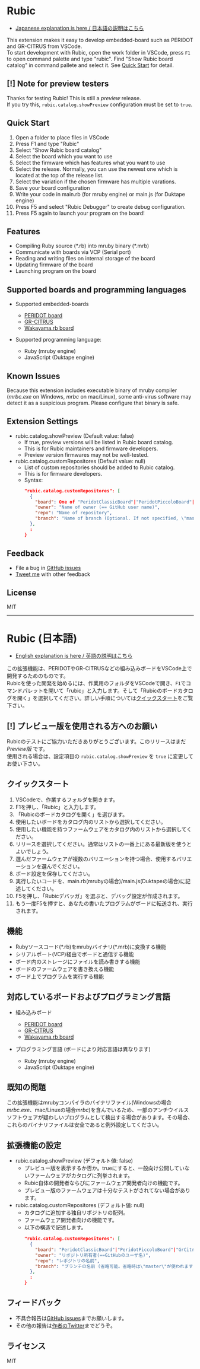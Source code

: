 # Rubic

* [Japanese explanation is here / 日本語の説明はこちら](#rubic-%E6%97%A5%E6%9C%AC%E8%AA%9E)

This extension makes it easy to develop embedded-board such as PERIDOT and GR-CITRUS from VSCode.<br>
To start development with Rubic, open the work folder in VSCode, press `F1` to open command palette and type "rubic". Find "Show Rubic board catalog" in command pallete and select it. See [Quick Start](#quick-start) for detail.

## [!] Note for preview testers

Thanks for testing Rubic!
This is still a *preview* release. <br>
If you try this, `rubic.catalog.showPreview` configuration must be set to `true`.

## Quick Start

1. Open a folder to place files in VSCode
1. Press F1 and type "Rubic"
1. Select "Show Rubic board catalog"
1. Select the board which you want to use
1. Select the firmware which has features what you want to use
1. Select the release. Normally, you can use the newest one which is located at the top of the release list.
1. Select the variation if the chosen firmware has multiple varations.
1. Save your board configuration
1. Write your code in main.rb (for mruby engine) or main.js (for Duktape engine)
1. Press F5 and select "Rubic Debugger" to create debug configuration.
1. Press F5 again to launch your program on the board!

## Features

* Compiling Ruby source (\*.rb) into mruby binary (\*.mrb)
* Communicate with boards via VCP (Serial port)
* Reading and writing files on internal storage of the board
* Updating firmware of the board
* Launching program on the board

## Supported boards and programming languages

* Supported embedded-boards
  * [PERIDOT board](http://osafune.github.io/peridot.html)
  * [GR-CITRUS](http://gadget.renesas.com/en/product/citrus.html)
  * [Wakayama.rb board](https://github.com/wakayamarb/wrbb-v2lib-firm)

* Supported programming language:
  * Ruby (mruby engine)
  * JavaScript (Duktape engine)

## Known Issues

Because this extension includes executable binary of mruby compiler (*mrbc.exe* on Windows, *mrbc* on mac/Linux), some anti-virus software may detect it as a suspicious program. Please configure that binary is safe.

## Extension Settings

* rubic.catalog.showPreview (Default value: false)
  * If true, preview versions will be listed in Rubic board catalog.
  * This is for Rubic maintainers and firmware developers.
  * Preview version firmwares may not be well-tested.
* rubic.catalog.customRepositores (Default value: null)
  * List of custom repositories should be added to Rubic catalog.
  * This is for firmware developers.
  * Syntax:
    ```json
    "rubic.catalog.customRepositores": [
      {
        "board": One of "PeridotClassicBoard"|"PeridotPiccoloBoard"|"GrCitrusBoard",
        "owner": "Name of owner (== GitHub user name)",
        "repo": "Name of repository",
        "branch": "Name of branch (Optional. If not specified, \"master\" will be used)"
      },
      :
    }
    ```

## Feedback

* File a bug in [GitHub issues](https://github.com/kimushu/rubic-vscode/issues)
* [Tweet me](https://twitter.com/kimu_shu) with other feedback

## License

MIT

----

# Rubic (日本語)

* [English explanation is here / 英語の説明はこちら](#rubic)

この拡張機能は、PERIDOTやGR-CITRUSなどの組み込みボードをVSCode上で開発するためのものです。<br>
Rubicを使った開発を始めるには、作業用のフォルダをVSCodeで開き、`F1`でコマンドパレットを開いて「rubic」と入力します。そして「Rubicのボードカタログを開く」を選択してください。詳しい手順については[クイックスタート](#%E3%82%AF%E3%82%A4%E3%83%83%E3%82%AF%E3%82%B9%E3%82%BF%E3%83%BC%E3%83%88)をご覧下さい。

## [!] プレビュー版を使用される方へのお願い

Rubicのテストにご協力いただきありがとうございます。このリリースはまだ *Preview版* です。<br>
使用される場合は、設定項目の `rubic.catalog.showPreview` を `true` に変更してお使い下さい。

## クイックスタート

1. VSCodeで、作業するフォルダを開きます。
1. F1を押し、「Rubic」と入力します。
1. 「Rubicのボードカタログを開く」を選びます。
1. 使用したいボードをカタログ内のリストから選択してください。
1. 使用したい機能を持つファームウェアをカタログ内のリストから選択してください。
1. リリースを選択してください。通常はリストの一番上にある最新版を使うとよいでしょう。
1. 選んだファームウェアが複数のバリエーションを持つ場合、使用するバリエーションを選んでください。
1. ボード設定を保存してください。
1. 実行したいコードを、main.rb(mrubyの場合)/main.js(Duktapeの場合)に記述してください。
1. F5を押し、「Rubicデバッガ」を選ぶと、デバッグ設定が作成されます。
1. もう一度F5を押すと、あなたの書いたプログラムがボードに転送され、実行されます。

## 機能

* Rubyソースコード(\*.rb)をmrubyバイナリ(\*.mrb)に変換する機能
* シリアルポート(VCP)経由でボードと通信する機能
* ボード内のストレージにファイルを読み書きする機能
* ボードのファームウェアを書き換える機能
* ボード上でプログラムを実行する機能

## 対応しているボードおよびプログラミング言語

* 組み込みボード
  * [PERIDOT board](http://osafune.github.io/peridot.html)
  * [GR-CITRUS](http://gadget.renesas.com/ja/product/citrus.html)
  * [Wakayama.rb board](https://github.com/wakayamarb/wrbb-v2lib-firm)

* プログラミング言語 (ボードにより対応言語は異なります)
  * Ruby (mruby engine)
  * JavaScript (Duktape engine)

## 既知の問題

この拡張機能はmrubyコンパイラのバイナリファイル(Windowsの場合*mrbc.exe*、mac/Linuxの場合*mrbc*)を含んでいるため、一部のアンチウイルスソフトウェアが疑わしいプログラムとして検出する場合があります。その場合、これらのバイナリファイルは安全であると例外設定してください。

## 拡張機能の設定

* rubic.catalog.showPreview (デフォルト値: false)
  * プレビュー版を表示するか否か。trueにすると、一般向け公開していないファームウェアがカタログに列挙されます。
  * Rubic自体の開発者ならびにファームウェア開発者向けの機能です。
  * プレビュー版のファームウェアは十分なテストがされてない場合があります。
* rubic.catalog.customRepositores (デフォルト値: null)
  * カタログに追加する独自リポジトリの配列。
  * ファームウェア開発者向けの機能です。
  * 以下の構造で記述します。
    ```json
    "rubic.catalog.customRepositores": [
      {
        "board": "PeridotClassicBoard"|"PeridotPiccoloBoard"|"GrCitrusBoard"のいずれか,
        "owner": "リポジトリ所有者(==GitHubのユーザ名)",
        "repo": "レポジトリの名前",
        "branch": "ブランチの名前 (省略可能。省略時は\"master\"が使われます)"
      },
      :
    }
    ```

## フィードバック

* 不具合報告は[GitHub issues](https://github.com/kimushu/rubic-vscode/issues)までお願いします。
* その他の報告は[作者のTwitter](https://twitter.com/kimu_shu)までどうぞ。

## ライセンス

MIT
